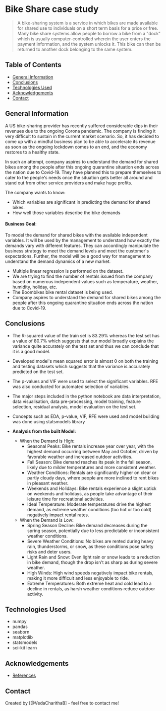 # Bike Share case study
> A bike-sharing system is a service in which bikes are made available for shared use to individuals on a short term basis for a price or free. Many bike share systems allow people to borrow a bike from a "dock" which is usually computer-controlled wherein the user enters the payment information, and the system unlocks it. This bike can then be returned to another dock belonging to the same system.


## Table of Contents
* [General Information](#general-information)
* [Conclusions](#conclusions)
* [Technologies Used](#technologies-used)
* [Acknowledgements](#acknowledgements)
* [Contact](#contact)


## General Information
A US bike-sharing provider has recently suffered considerable dips in their revenues due to the ongoing Corona pandemic. The company is finding it very difficult to sustain in the current market scenario. So, it has decided to come up with a mindful business plan to be able to accelerate its revenue as soon as the ongoing lockdown comes to an end, and the economy restores to a healthy state. 

In such an attempt, company aspires to understand the demand for shared bikes among the people after this ongoing quarantine situation ends across the nation due to Covid-19. They have planned this to prepare themselves to cater to the people's needs once the situation gets better all around and stand out from other service providers and make huge profits.

The company wants to know:
- Which variables are significant in predicting the demand for shared bikes.
- How well those variables describe the bike demands

#### Business Goal:
To model the demand for shared bikes with the available independent variables. It will be used by the management to understand how exactly the demands vary with different features. They can accordingly manipulate the business strategy to meet the demand levels and meet the customer's expectations. Further, the model will be a good way for management to understand the demand dynamics of a new market. 

- Multiple linear regression is performed on the dataset.
- We are trying to find the number of rentals issued from the company based on numerous independent values such as temperature, weather, humidity, holiday, etc. 
- The Boombikes bike rental dataset is being used.
- Company aspires to understand the demand for shared bikes among the people after this ongoing quarantine situation ends across the nation due to Covid-19.


## Conclusions
- The R-squared value of the train set is 83.29% whereas the test set has a value of 80.7% which suggests that our model broadly explains the variance quite accurately on the test set and thus we can conclude that it is a good model.

- Developed model's mean squared error is almost 0 on both the training and testing datasets which suggests that the variance is accurately predicted on the test set.
- The p-values and VIF were used to select the significant variables. RFE was also conducted for automated selection of variables.
- The major steps included in the python notebook are data interpretation, data visualisation, data pre-processing, model training, feature selection, residual analysis, model evaluation on the test set. 

- Concepts such as EDA, p-value, VIF, RFE were used and model building was done using statsmodels library
- **Analysis from the built Model:**
    - When the Demand is High:
        - Seasonal Peaks: Bike rentals increase year over year, with the highest demand occurring between May and October, driven by favorable weather and increased outdoor activities.
        - Fall Season: Bike demand reaches its peak in the fall season, likely due to milder temperatures and more consistent weather.
        - Weather Conditions: Rentals are significantly higher on clear or partly cloudy days, where people are more inclined to rent bikes in pleasant weather.
        - Weekends and Holidays: Bike rentals experience a slight uptick on weekends and holidays, as people take advantage of their leisure time for recreational activities.
        - Ideal Temperature: Moderate temperatures drive the highest demand, as extreme weather conditions (too hot or too cold) negatively impact rental rates.
    - When the Demand is Low:
        - Spring Season Decline: Bike demand decreases during the spring season, potentially due to less predictable or inconsistent weather conditions.
        - Severe Weather Conditions: No bikes are rented during heavy rain, thunderstorms, or snow, as these conditions pose safety risks and deter users.
        - Light Rain and Snow: Even light rain or snow leads to a reduction in bike demand, though the drop isn't as sharp as during severe weather.
        - High Winds: High wind speeds negatively impact bike rentals, making it more difficult and less enjoyable to ride.
        - Extreme Temperatures: Both extreme heat and cold lead to a decline in rentals, as harsh weather conditions reduce outdoor activity.

## Technologies Used
- numpy
- pandas
- seaborn
- matplotlib
- statsmodels
- sci-kit learn


## Acknowledgements
- [References](https://github.com/ContentUpgrad/Linear-Regression)


## Contact
Created by [@VedaCharithaB]  - feel free to contact me!
